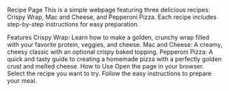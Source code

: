 Recipe Page
This is a simple webpage featuring three delicious recipes: Crispy Wrap, Mac and Cheese, and Pepperoni Pizza. Each recipe includes step-by-step instructions for easy preparation.

Features
Crispy Wrap: Learn how to make a golden, crunchy wrap filled with your favorite protein, veggies, and cheese.
Mac and Cheese: A creamy, cheesy classic with an optional crispy baked topping.
Pepperoni Pizza: A quick and tasty guide to creating a homemade pizza with a perfectly golden crust and melted cheese.
How to Use
Open the page in your browser.
Select the recipe you want to try.
Follow the easy instructions to prepare your meal.